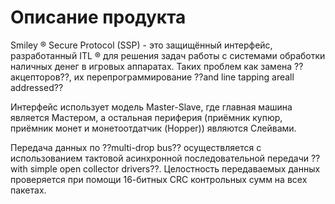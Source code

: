 # Описание продукта

Smiley ® Secure Protocol (SSP) - это защищённый интерфейс, разработанный ITL ® для
решения задач работы с системами обработки наличных денег в игровых аппаратах.
Таких проблем как замена ??акцепторов??, их перепрограммирование 
??and line tapping areall addressed??

Интерфейс использует модель Master-Slave, где главная машина является Мастером,
а остальная периферия (приёмник купюр, приёмник монет и монетоотдатчик (Hopper)) являются Слейвами.

Передача данных по ??multi-drop bus?? осуществляется с использованием
тактовой асинхронной последовательной передачи ??with simple open collector drivers??.
Целостность передаваемых данных проверяется при помощи 16-битных CRC контрольных сумм на всех пакетах.
